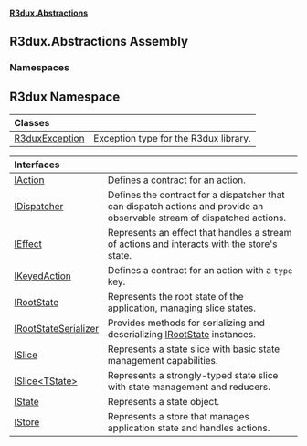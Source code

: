#### [R3dux.Abstractions](R3dux.Abstractions.md 'R3dux.Abstractions')

## R3dux.Abstractions Assembly
### Namespaces

<a name='R3dux'></a>

## R3dux Namespace

| Classes | |
| :--- | :--- |
| [R3duxException](R3duxException.md 'R3dux.R3duxException') | Exception type for the R3dux library. |

| Interfaces | |
| :--- | :--- |
| [IAction](IAction.md 'R3dux.IAction') | Defines a contract for an action. |
| [IDispatcher](IDispatcher.md 'R3dux.IDispatcher') | Defines the contract for a dispatcher that can dispatch actions and provide an observable stream of dispatched actions. |
| [IEffect](IEffect.md 'R3dux.IEffect') | Represents an effect that handles a stream of actions and interacts with the store's state. |
| [IKeyedAction](IKeyedAction.md 'R3dux.IKeyedAction') | Defines a contract for an action with a `type` key. |
| [IRootState](IRootState.md 'R3dux.IRootState') | Represents the root state of the application, managing slice states. |
| [IRootStateSerializer](IRootStateSerializer.md 'R3dux.IRootStateSerializer') | Provides methods for serializing and deserializing [IRootState](IRootState.md 'R3dux.IRootState') instances. |
| [ISlice](ISlice.md 'R3dux.ISlice') | Represents a state slice with basic state management capabilities. |
| [ISlice&lt;TState&gt;](ISlice_TState_.md 'R3dux.ISlice<TState>') | Represents a strongly-typed state slice with state management and reducers. |
| [IState](IState.md 'R3dux.IState') | Represents a state object. |
| [IStore](IStore.md 'R3dux.IStore') | Represents a store that manages application state and handles actions. |
